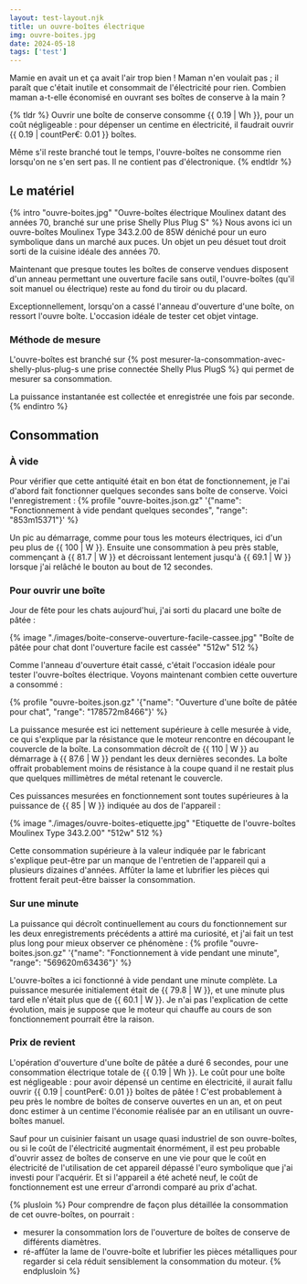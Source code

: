 ```yaml
---
layout: test-layout.njk 
title: un ouvre-boîtes électrique
img: ouvre-boites.jpg
date: 2024-05-18
tags: ['test']
---
```


Mamie en avait un et ça avait l'air trop bien ! Maman n'en voulait pas ; il paraît que c'était inutile et consommait de l'électricité pour rien. Combien maman a-t-elle économisé en ouvrant ses boîtes de conserve à la main ?
<!-- excerpt -->

{% tldr %}
Ouvrir une boîte de conserve consomme {{ 0.19 | Wh }}, pour un coût négligeable : pour dépenser un centime en électricité, il faudrait ouvrir {{ 0.19 | countPer€: 0.01 }} boîtes.

Même s'il reste branché tout le temps, l'ouvre-boîtes ne consomme rien lorsqu'on ne s'en sert pas. Il ne contient pas d'électronique.
{% endtldr %}

## Le matériel
{% intro "ouvre-boites.jpg" "Ouvre-boîtes électrique Moulinex datant des années 70, branché sur une prise Shelly Plus Plug S" %}
Nous avons ici un ouvre-boîtes Moulinex Type 343.2.00 de 85W déniché pour un euro symbolique dans un marché aux puces. Un objet un peu désuet tout droit sorti de la cuisine idéale des années 70.

Maintenant que presque toutes les boîtes de conserve vendues disposent d'un anneau permettant une ouverture facile sans outil, l'ouvre-boîtes (qu'il soit manuel ou électrique) reste au fond du tiroir ou du placard.

Exceptionnellement, lorsqu'on a cassé l'anneau d'ouverture d'une boîte, on ressort l'ouvre boîte. L'occasion idéale de tester cet objet vintage.

### Méthode de mesure

L'ouvre-boîtes est branché sur {% post mesurer-la-consommation-avec-shelly-plus-plug-s une prise connectée Shelly Plus PlugS %} qui permet de mesurer sa consommation.

La puissance instantanée est collectée et enregistrée une fois par seconde.
{% endintro %}

## Consommation

### À vide

Pour vérifier que cette antiquité était en bon état de fonctionnement, je l'ai d'abord fait fonctionner quelques secondes sans boîte de conserve. Voici l'enregistrement :
{% profile "ouvre-boites.json.gz" '{"name": "Fonctionnement à vide pendant quelques secondes", "range": "853m15371"}' %}

Un pic au démarrage, comme pour tous les moteurs électriques, ici d'un peu plus de {{ 100 | W }}. Ensuite une consommation à peu près stable, commençant à {{ 81.7 | W }} et décroissant lentement jusqu'à {{ 69.1 | W }} lorsque j'ai relâché le bouton au bout de 12 secondes.

### Pour ouvrir une boîte

Jour de fête pour les chats aujourd'hui, j'ai sorti du placard une boîte de pâtée :

{% image "./images/boite-conserve-ouverture-facile-cassee.jpg" "Boîte de pâtée pour chat dont l'ouverture facile est cassée" "512w" 512 %}

Comme l'anneau d'ouverture était cassé, c'était l'occasion idéale pour tester l'ouvre-boîtes électrique. Voyons maintenant combien cette ouverture a consommé :

{% profile "ouvre-boites.json.gz" '{"name": "Ouverture d\'une boîte de pâtée pour chat", "range": "178572m8466"}' %}

La puissance mesurée est ici nettement supérieure à celle mesurée à vide, ce qui s'explique par la résistance que le moteur rencontre en découpant le couvercle de la boîte. La consommation décroît de {{ 110 | W }} au démarrage à {{ 87.6 | W }} pendant les deux dernières secondes. La boîte offrait probablement moins de résistance à la coupe quand il ne restait plus que quelques millimètres de métal retenant le couvercle.

Ces puissances mesurées en fonctionnement sont toutes supérieures à la puissance de {{ 85 | W }} indiquée au dos de l'appareil :

{% image "./images/ouvre-boites-etiquette.jpg" "Etiquette de l'ouvre-boîtes Moulinex Type 343.2.00" "512w" 512 %}

Cette consommation supérieure à la valeur indiquée par le fabricant s'explique peut-être par un manque de l'entretien de l'appareil qui a plusieurs dizaines d'années. Affûter la lame et lubrifier les pièces qui frottent ferait peut-être baisser la consommation.

### Sur une minute

La puissance qui décroît continuellement au cours du fonctionnement sur les deux enregistrements précédents a attiré ma curiosité, et j'ai fait un test plus long pour mieux observer ce phénomène :
{% profile "ouvre-boites.json.gz" '{"name": "Fonctionnement à vide pendant une minute", "range": "569620m63436"}' %}

L'ouvre-boîtes a ici fonctionné à vide pendant une minute complète. La puissance mesurée initialement était de {{ 79.8 | W }}, et une minute plus tard elle n'était plus que de {{ 60.1 | W }}. Je n'ai pas l'explication de cette évolution, mais je suppose que le moteur qui chauffe au cours de son fonctionnement pourrait être la raison.

### Prix de revient
L'opération d'ouverture d'une boîte de pâtée a duré 6 secondes, pour une consommation électrique totale de {{ 0.19 | Wh }}. Le coût pour une boîte est négligeable : pour avoir dépensé un centime en électricité, il aurait fallu ouvrir {{ 0.19 | countPer€: 0.01 }} boîtes de pâtée ! C'est probablement à peu près le nombre de boîtes de conserve ouvertes en un an, et on peut donc estimer à un centime l'économie réalisée par an en utilisant un ouvre-boîtes manuel.

Sauf pour un cuisinier faisant un usage quasi industriel de son ouvre-boîtes, ou si le coût de l'électricité augmentait énormément, il est peu probable d'ouvrir assez de boîtes de conserve en une vie pour que le coût en électricité de l'utilisation de cet appareil dépassé l'euro symbolique que j'ai investi pour l'acquérir. Et si l'appareil a été acheté neuf, le coût de fonctionnement est une erreur d'arrondi comparé au prix d'achat.

{% plusloin %}
Pour comprendre de façon plus détaillée la consommation de cet ouvre-boîtes, on pourrait :
- mesurer la consommation lors de l'ouverture de boîtes de conserve de différents diamètres.
- ré-affûter la lame de l'ouvre-boîte et lubrifier les pièces métalliques pour regarder si cela réduit sensiblement la consommation du moteur.
{% endplusloin %}
